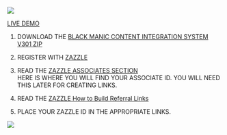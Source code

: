 ![](http://thenocklist.com/blackmanic/images/portfolio/3.jpg)

[LIVE DEMO](http://thenocklist.com/blackmanic/)

1. DOWNLOAD THE [BLACK MANIC CONTENT INTEGRATION SYSTEM V301 ZIP](https://github.com/NOCKLIST/blackmanic301)

2. REGISTER WITH [ZAZZLE](http://www.zazzle.com/)

3. READ THE [ZAZZLE ASSOCIATES SECTION](http://www.zazzle.com/my/associate/associate)  
HERE IS WHERE YOU WILL FIND YOUR ASSOCIATE ID.  YOU WILL NEED THIS LATER FOR CREATING LINKS.

4. READ THE [ZAZZLE How to Build Referral Links](http://www.zazzle.com/sell/affiliates/referrallinks)

5. PLACE YOUR ZAZZLE ID IN THE APPROPRIATE LINKS.  


![](http://thenocklist.com/blackmanic/images/portfolio/4.jpg)

